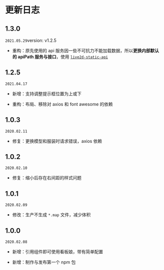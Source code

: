 # 更新日志

## 1.3.0

`2021.05.29`version: v1.2.5

* 重构：原先使用的 api 服务因一些不可抗力不能加载数据，所以**更换内部默认的 apiPath 服务与接口**，使用 [`live2d-static-api`](https://github.com/evgo2017/live2d-static-api)

## 1.2.5

`2021.04.17`

* 新增：支持调整提示框位置为上或下

* 重构：布局、移除对 axios 和 font awesome 的依赖

## 1.0.3

`2020.02.11`

* 修复：更换模型和服装时请求错误，axios 依赖

## 1.0.2

`2020.02.10`

* 修复：缩小后存在右间距的样式问题

## 1.0.1

`2020.02.09`

* 修改：生产不生成 `*.map` 文件，减少体积

## 1.0.0

`2020.02.08`

* 新增：引用组件即可使用看板娘，带有简单配置

* 新增：制作与发布第一个 npm 包
